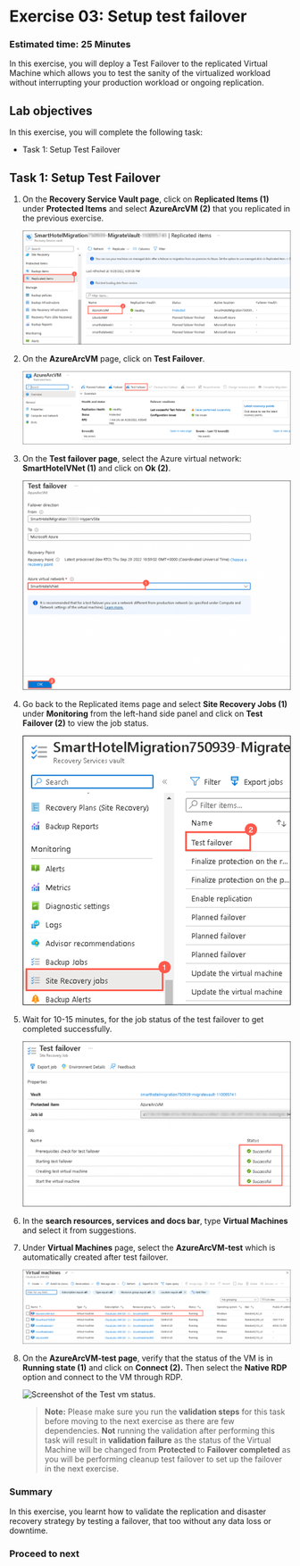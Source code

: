 # Exercise 03: Setup test failover

### Estimated time: 25 Minutes

In this exercise, you will deploy a Test Failover to the replicated Virtual Machine which allows you to test the sanity of the virtualized workload without interrupting your production workload or ongoing replication.

## Lab objectives

In this exercise, you will complete the following task:

- Task 1: Setup Test Failover

## Task 1: Setup Test Failover

1. On the **Recovery Service Vault page**, click on **Replicated Items (1)** under **Protected Items** and select **AzureArcVM (2)** that you replicated in the previous exercise.     

    ![Screenshot of the replicate items.](Images/hol3-e3-s2.png "replicate items") 
   
1. On the **AzureArcVM** page, click on **Test Failover**.  

    ![Screenshot of the Test Failover.](Images/hol3-e3-s3.png "Test Failover") 
   
1. On the **Test failover page**, select the Azure virtual network: **SmartHotelVNet (1)** and click on **Ok (2)**.

    ![Screenshot of the Test Failover page.](Images/hol3-e3-s4.png "Test Failover page") 
    
1. Go back to the Replicated items page and select **Site Recovery Jobs (1)** under **Monitoring** from the left-hand side panel and click on **Test Failover (2)** to view the job status.  

    ![Screenshot of the Test Failover satus](Images/hol3-e3-s6.png "Test Failover status") 

1. Wait for 10-15 minutes, for the job status of the test failover to get completed successfully.

    ![Screenshot of the Test Failover status.](Images/hol3-e3-s5.png "Test Failover status") 
  
1. In the **search resources, services and docs bar**, type **Virtual Machines** and select it from suggestions.

1. Under **Virtual Machines** page, select the **AzureArcVM-test** which is automatically created after test failover.

    ![Screenshot of the Test vm.](Images/hol3-e3-s7.png "Test vm") 
  
1. On the **AzureArcVM-test page**, verify that the status of the VM is in **Running state (1)** and click on **Connect (2).** Then select the **Native RDP** option and connect to the VM through RDP.    

    ![Screenshot of the Test vm status.](Images/HOL3E3S8.png "Test vm status") 
    
   > **Note:** Please make sure you run the **validation steps** for this task before moving to the next exercise as there are few dependencies. **Not** running the validation after performing this task will result in **validation failure** as the status of the Virtual Machine will be changed from **Protected** to **Failover completed** as you will be performing cleanup test failover to set up the failover in the next exercise.

### Summary

In this exercise, you learnt how to validate the replication and disaster recovery strategy by testing a failover, that too without any data loss or downtime.

### Proceed to next

